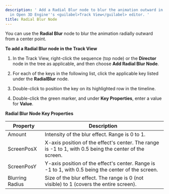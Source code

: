 ```yaml
---
description: ' Add a Radial Blur node to blur the animation outward in a radial pattern
  in Open 3D Engine''s <guilabel>Track View</guilabel> editor. '
title: Radial Blur Node
---
```


You can use the **Radial Blur** node to blur the animation radially outward from a center point\.

**To add a Radial Blur node in the Track View**

1. In the Track View, right\-click the sequence \(top node\) or the **Director** node in the tree as applicable, and then choose **Add Radial Blur Node**\.

1. For each of the keys in the following list, click the applicable key listed under the **RadialBlur** node\.

1. Double\-click to position the key on its highlighted row in the timeline\.

1.  Double\-click the green marker, and under **Key Properties**, enter a value for **Value**\.




**Radial Blur Node Key Properties**

| Property | Description |
| --- | --- |
| Amount | Intensity of the blur effect\. Range is 0 to 1\. |
| ScreenPosX | X\-axis position of the effect's center\. The range is \-1 to 1, with 0\.5 being the center of the screen\. |
| ScreenPosY | Y\-axis position of the effect's center\. Range is \-1 to 1, with 0\.5 being the center of the screen\. |
| Blurring Radius | Size of the blur effect\. The range is 0 \(not visible\) to 1 \(covers the entire screen\)\. |